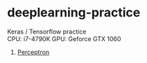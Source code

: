 # deeplearning-practice
Keras / Tensorflow practice</br>
CPU: i7-4790K GPU: Geforce GTX 1060</br>

1. [Perceptron](https://github.com/paperrune/deeplearning-practice/tree/master/Perceptron)

